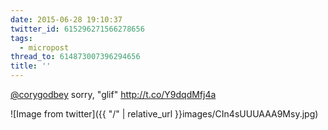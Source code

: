 ```yaml
---
date: 2015-06-28 19:10:37
twitter_id: 615296271566278656
tags:
  - micropost
thread_to: 614873007396294656
title: ''
---
```


[@corygodbey](https://twitter.com/corygodbey) sorry, "glif" http://t.co/Y9dqdMfj4a

![Image from twitter]({{ "/" | relative_url  }}images/CIn4sUUUAAA9Msy.jpg)
